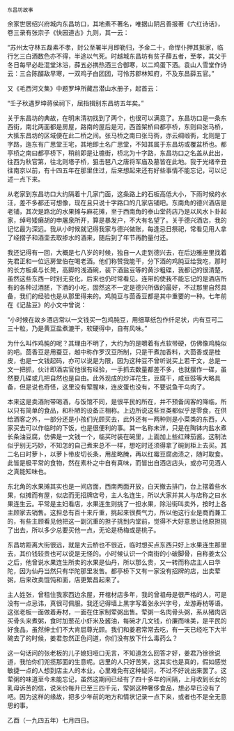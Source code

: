     东昌坊故事 

   余家世居绍兴府城内东昌坊口，其地素不著名，唯据山阴吕善报著《六红诗话》，卷三录有张宗子《快园道古》九则，其一云：

   “苏州太守林五磊素不孝，封公至署半月即勒归，予金二十，命悍仆押其抵家，临行乞三白酒数色亦不得，半途以气死。时越城东昌坊有贫子薛五者，至孝，其父于冬日每早必赴混堂沐浴，薛五必携热酒三合御寒，以二鸡蛋下酒。袁山人雪堂作诗云：三合陈醑敌早寒，一双鸡子白团团，可怜苏郡林知府，不及东昌薛五官。”

   又《毛西河文集》中题罗坤所藏吕潜山水册子，起首云：

   “壬子秋遇罗坤蒋侯祠下，屈指揖别东昌坊五年矣。”

   关于东昌坊的典故，在明末清初找到了两个，也很可以满意了。东昌坊口是一条东西街，南北两面都是房屋，路南的屋后是河，西首架桥曰都亭桥，东则曰张马桥，大抵东昌坊的区域便在此二桥之间。张马桥之南曰张马衖，亦云绸缎衖，北则是丁字路，迤东有广思堂王宅，其地即土名广思堂，不知其属于东昌坊或覆盆桥也。都亭桥之南曰都亭桥下，稍前即是让檐街，桥北为十字路，东昌坊口之名盖从此出，往西为秋官第，往北则塔子桥，狙击琶八之唐将军庙及墓皆在此地。我于光绪辛丑往南京以前，有十四五年在那里住过，后来想起来还有好些事情不能忘记，可以记述一点下来。

   从老家到东昌坊口大约隔着十几家门面，这条路上的石板高低大小，下雨时候的水汪，差不多都还可想像，现在且只说十字路口的几家店铺吧。东南角的德兴酒店是老铺，其次是路北的水果摊与麻花摊，至于西南角的泰山堂药店乃是以风水卜卦起家，绰号矮癞胡的申屠泉所开，算是暴发户，不大有名望了。关于德兴酒店，我的记忆最为深远。我从小时候就记得我家与德兴做账，每逢忌日祭祀，常看见用人拿了经摺子和酒壶去取掺水的酒来，随后到了年节再酌量付还。

   我还记得有一回，大概是七八岁的时候，独自一人走到德兴去，在后边雅座里找着先君正和一位远房堂伯在喝老酒。他们称赞我能干，分下酒的鸡肫豆给我吃，那时的长方板桌与长凳，高脚的浅酒碗，装下酒盐豆等的黄沙粗碟，我都记的很清楚，虽然这些东西一时别无变化，后来也仍时常看见。连带的使我不能忘记的是酒店所有的各种过酒胚，下酒的小吃，固然这不一定是德兴所做的最好，不过那里自然具备，我们的经验也是从那里得来的。鸡肫豆与茴香豆都是其中重要的一种。七年前在《记盐豆》的小文中曾说：

   “小时候在故乡酒店常以一文钱买一包鸡肫豆，用细草纸包作纤足状，内有豆可二三十粒，乃是黄豆盐煮漉干，软硬得中，自有风味。”

   为什么叫作鸡肫的呢？其理由不明了，大约为的是嚼着有点软带硬，仿佛像鸡肫似的吧。茴香豆是用蚕豆，越中称作罗汉豆所制，只是干煮加香料，大茴香或是桂皮，也是一文钱起码，亦可以说是为限，因为这种豆不曾听说买上若干文，总是一文一把抓，伙计即酒店官他很有经验，一手抓去数量都差不多，也就摆作一碟，虽然要几碟或几把自然也是自由。此外现成的炒洋花生，豆腐干，咸豆豉等大略具备，但是说也奇怪，这里没有荤腥味，连皮蛋也没有，不要说鱼干鸟肉了。

   本来这是卖酒附带喝酒，与饭馆不同，是很平民的所在，并不预备阔客的降临，所以只有简单的食品，和朴陋的设备正相称。上边所说这些豆类都似乎是零食，在供给酒客之外，一部分还是小孩们光顾买去，此外还有一两种则是小菜类的东西，人家买去可以作临时的下饭，也是很便利的事。其一名称未详，只是在陶钵内盐水煮长条油豆腐，仿佛是一文钱一个，临买时装在碗里，上面加上些红辣茄酱。这制法似乎别无巧妙，不知怎的自己煮来总不一样，想吃时还须得拿了碗到柜上去买。其二名曰时萝卜，以萝卜带皮切长条，用盐略腌，再以红霉豆腐卤渍之，随时取食。此皆是极平常的食物，然在素朴之中自有真味，而皆出自酒店店头，或亦可见酒人之真能知味也。

   东北角的水果摊其实也是一间店面，西南两面开放，白天撤去排门，台上摆着些水果，似摊而有屋，似店而无招牌店号，主人名连生，所以大家并其人与店称之曰水果连生云。平常是主妇看店，水果连生则挑了一担水果，除沿街叫卖外，按时上各主顾家去销售。这担总有百十来斤重，挑起来很费气力，所以他这行业是商而兼工的，有些主顾看见他把这一副沉重的担子挑到内堂前，觉得不大好意思让他原担挑了出去，所以多少总要买他一点，无论是杨梅或是桃子。

   东昌坊距离大街很远，就是大云桥也不很近，临时想买点东西只好上水果连生那里去，其价钱较贵也可以说是无怪的。小时候认识一个南街的小破脚骨，自称姜太公之后，他曾说水果连生所卖的水果是仙丹，所以那么贵，又一转而称店主人曰华陀，因为仙丹当然只有华陀那里发售。都亭桥下又有一家没有招牌的店，出卖荤粥，后来改卖馄饨和面，店更繁昌起来了。

   主人姓张，曾租住我家西边余屋，开棺材店多年，我的曾祖母是很严格的人，可是没有一点忌讳，真很可佩服。我还记得墙上黑字写着张永兴字号，龙游寿枋等语。这张老板一面做着寿材，一面在住家制荤粥出售。荤粥一名肉骨头粥，系从猪肉店买骨头来煮粥，食时加葱花小虾米及酱油，每碗才几文钱，价廉而味美，是平民的好食品，虽然绅士们不大肯屈尊光顾。我们和姜君常常去吃，有一天已经吃下大半碗去了的时候，姜君忽然正色问道，你们没有放下什么毒药么？

   这一句话问的张老板的儿子媳妇哑口无言，不知道怎么回答才好，姜君乃徐徐说道，我怕你们兜揽那面的生意呢。店里的人只好苦笑，这其实也是真的，假如感觉敏捷一点的人想到店主人的本业，心里难免有这种疑问，不过不好说出来罢了。这荤粥的味道至今未能忘记，虽然这期间已经有了四十多年的间隔，上月收到长女的乳母诉苦的信，说米价每升已至三四千元，荤粥这种奢侈食品，想必早已没有了吧。因为这样的缘故，把多少年前的地方和情状记录一点下来，或者也不是全无意思的事。

   乙酉（一九四五年）七月四日。

